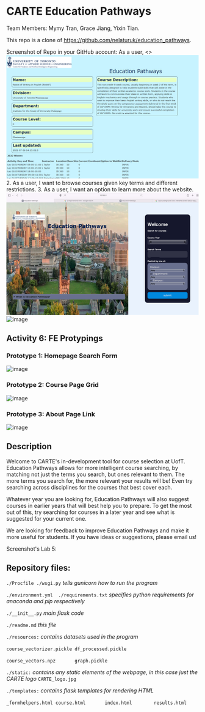 # CARTE Education Pathways

Team Members: Mymy Tran, Grace Jiang, Yixin Tian.

This repo is a clone of https://github.com/nelaturuk/education_pathways.

Screenshot of Repo in your GitHub account:
As a user, <>
![image](images/userstory1.png)
2. As a user, I want to browse courses given key terms and different restrictions.
3. As a user, I want an option to learn more about the website.
![image](images/userstory3.png)
![image](userstory-2-3-commented.png)

## Activity 6: FE Protypings
### Prototype 1: Homepage Search Form
![image](https://user-images.githubusercontent.com/56566212/197421326-a6bd93ed-9e31-46f1-9ef1-265eca275ac9.png)

### Prototype 2: Course Page Grid
![image](https://user-images.githubusercontent.com/56566212/197421444-13b871a4-4c6f-4a45-b106-9462dfb370fb.png)

### Prototype 3: About Page Link
![image](https://user-images.githubusercontent.com/56566212/197421559-969a4093-3285-4916-857e-2bb4b160bfbb.png)

## Description
Welcome to CARTE's in-development tool for course selection at UofT. Education Pathways allows for more intelligent course searching, by matching not just the terms you search, but ones relevant to them. The more terms you search for, the more relevant your results will be! Even try searching across disciplines for the courses that best cover each.

Whatever year you are looking for, Education Pathways will also suggest courses in earlier years that will best help you to prepare. To get the most out of this, try searching for courses in a later year and see what is suggested for your current one.

We are looking for feedback to improve Education Pathways and make it more useful for students. If you have ideas or suggestions, please email us!

Screenshot's Lab 5:


## Repository files:

`./Procfile ./wsgi.py` *tells gunicorn how to run the program*

`./environment.yml  ./requirements.txt` *specifies python requirements for anaconda and pip respectively*

`./__init__.py` *main flask code*

`./readme.md` *this file*

`./resources:` *contains datasets used in the program*

`course_vectorizer.pickle df_processed.pickle`

`course_vectors.npz       graph.pickle`

`./static:` *contains any static elements of the webpage, in this case just the CARTE logo*
`CARTE_logo.jpg`

`./templates:` *contains flask templates for rendering HTML*

`_formhelpers.html course.html       index.html        results.html`
